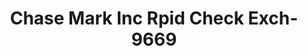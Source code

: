 ---
f_zip-code: 38930
f_state-code: MS
title: Chase Mark Inc Rpid Check Exch-9669
f_phone: 662-455-2717
f_city-only: Greenwood
f_address: 703 Sycamore Ave Ste B Greenwood
f_location-unique-id: '9669'
slug: chase-mark-inc-rpid-check-exch-9669
updated-on: '2024-05-30T13:46:58.046Z'
created-on: '2024-05-30T13:36:59.803Z'
published-on: '2024-05-30T13:54:32.469Z'
f_city-state: cms/city/greenwood-ms.md
f_company: cms/company/chase-mark-inc-rpid-check-exch.md
f_state: cms/state/mississippi.md
layout: '[payday-loan].html'
tags: payday-loan
---